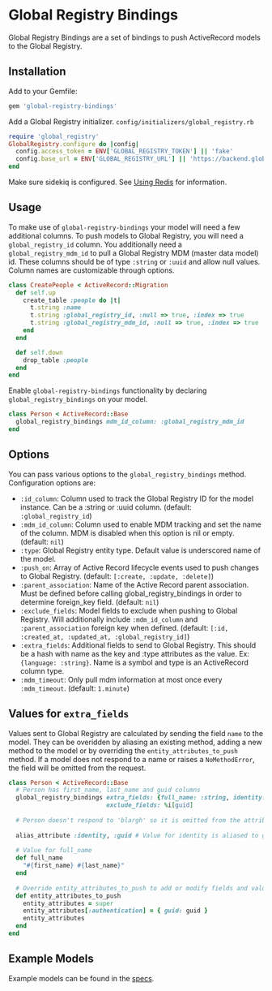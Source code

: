 # Global Registry Bindings

Global Registry Bindings are a set of bindings to push ActiveRecord models to the Global Registry.


## Installation

Add to your Gemfile:
```ruby
gem 'global-registry-bindings'
```

Add a Global Registry initializer.
`config/initializers/global_registry.rb`
```ruby
require 'global_registry'
GlobalRegistry.configure do |config|
  config.access_token = ENV['GLOBAL_REGISTRY_TOKEN'] || 'fake'
  config.base_url = ENV['GLOBAL_REGISTRY_URL'] || 'https://backend.global-registry.org'
end
```

Make sure sidekiq is configured. See [Using Redis](https://github.com/mperham/sidekiq/wiki/Using-Redis) for information.

## Usage

To make use of `global-registry-bindings` your model will need a few additional columns.
To push models to Global Registry, you will need a `global_registry_id` column. You additionally need a
`global_registry_mdm_id` to pull a Global Registry MDM (master data model) id. These columns should be of type 
`:string` or `:uuid` and allow null values. Column names are customizable through options.
```ruby
class CreatePeople < ActiveRecord::Migration
  def self.up
    create_table :people do |t|
      t.string :name
      t.string :global_registry_id, :null => true, :index => true
      t.string :global_registry_mdm_id, :null => true, :index => true
    end
  end

  def self.down
    drop_table :people
  end
end
```

Enable `global-registry-bindings` functionality by declaring `global_registry_bindings` on your model.
```ruby
class Person < ActiveRecord::Base
  global_registry_bindings mdm_id_column: :global_registry_mdm_id
end
```

## Options

You can pass various options to the `global_registry_bindings` method. Configuration options are:

* `:id_column`: Column used to track the Global Registry ID for the model instance. Can be a :string or :uuid column.
(default: `:global_registry_id`) 
* `:mdm_id_column`: Column used to enable MDM tracking and set the name of the column. MDM is disabled when this
option is nil or empty. (default: `nil`)
* `:type`: Global Registry entity type. Default value is underscored name of the model.
* `:push_on`: Array of Active Record lifecycle events used to push changes to Global Registry.
(default: `[:create, :update, :delete]`) 
* `:parent_association`: Name of the Active Record parent association. Must be defined before calling
global_registry_bindings in order to determine foreign_key field. (default: `nil`)
* `:exclude_fields`: Model fields to exclude when pushing to Global Registry. Will additionally include `:mdm_id_column`
and `:parent_association` foreign key when defined. 
(default:  `[:id, :created_at, :updated_at, :global_registry_id]`)
* `:extra_fields`: Additional fields to send to Global Registry. This should be a hash with name as the key
and :type attributes as the value. Ex: `{language: :string}`. Name is a symbol and type is an ActiveRecord column type.
* `:mdm_timeout`: Only pull mdm information at most once every `:mdm_timeout`. (default: `1.minute`)

## Values for `extra_fields`

Values sent to Global Registry are calculated by sending the field `name` to the model. They can be overidden by
aliasing an existing method, adding a new method to the model or by overriding the `entity_attributes_to_push`
method. If a model does not respond to a name or raises a `NoMethodError`, the field will be omitted from the request.

```ruby
class Person < ActiveRecord::Base
  # Person has first_name, last_name and guid columns
  global_registry_bindings extra_fields: {full_name: :string, identity: :uuid, blargh: :integer},
                           exclude_fields: %i[guid]
  
  # Person doesn't respond to 'blargh' so it is omitted from the attributes to push
 
  alias_attribute :identity, :guid # Value for identity is aliased to guid
  
  # Value for full_name
  def full_name
    "#{first_name} #{last_name}"
  end
  
  # Override entity_attributes_to_push to add or modify fields and values
  def entity_attributes_to_push
    entity_attributes = super
    entity_attributes[:authentication] = { guid: guid }
    entity_attributes
  end
end
```

## Example Models

Example models can be found in the [specs](https://github.com/CruGlobal/global-registry-bindings/tree/master/spec/internal/app/models).
